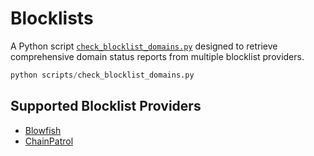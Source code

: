 # Blocklists

A Python script [`check_blocklist_domains.py`](./scripts/check_blocklist_domains.py) designed to retrieve comprehensive domain status reports from multiple blocklist providers.

```py
python scripts/check_blocklist_domains.py
```

## Supported Blocklist Providers

- [Blowfish](https://blowfish.xyz)
- [ChainPatrol](https://chainpatrol.io)
